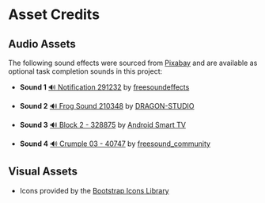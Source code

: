 # Asset Credits

## Audio Assets

The following sound effects were sourced from [Pixabay](https://pixabay.com/) and are available as optional task completion sounds in this project:

* **Sound 1**
  [🔊 Notification 291232](https://pixabay.com/sound-effects/notification-291232/) by [freesoundeffects](https://pixabay.com/users/freesoundeffects-48326557/)

* **Sound 2**
  [🔊 Frog Sound 210348](https://pixabay.com/sound-effects/frog-sound-210348/) by [DRAGON-STUDIO](https://pixabay.com/users/dragon-studio-38165424/)

* **Sound 3**
  [🔊 Block 2 - 328875](https://pixabay.com/sound-effects/block-2-328875/) by [Android Smart TV](https://pixabay.com/users/asmarttv2022-49408928/)

* **Sound 4**
  [🔊 Crumple 03 - 40747](https://pixabay.com/sound-effects/crumple-03-40747/) by [freesound\_community](https://pixabay.com/users/freesound_community-46691455/)

## Visual Assets

* Icons provided by the [Bootstrap Icons Library](https://icons.getbootstrap.com/)
